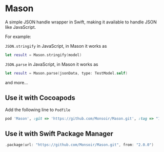 # Mason

A simple JSON handle wrapper in Swift, making it available to handle JSON like JavaScript.

For example:

`JSON.stringify` in JavaScript, in Mason it works as

```swift
let result = Mason.stringify(model)
```

`JSON.parse` in JavaScript, in Mason it works as

```swift
let result = Mason.parse(jsonData, type: TestModel.self)
```

and more...

## Use it with Cocoapods

Add the following line to `Podfile`

```rb
pod 'Mason', :git => 'https://github.com/Monsoir/Mason.git', :tag => "1.0.0"
```

## Use it with Swift Package Manager

```swift
.package(url: "https://github.com/Monsoir/Mason.git", from: "2.0.0")
```
